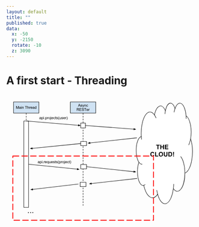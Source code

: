 ```yaml
---
layout: default
title: ""
published: true
data:
  x: -50
  y: -2150
  rotate: -10
  z: 3090
---
```


# A first start - Threading #

<svg version="1.1" viewBox="0.0 0.0 960.0 720.0" fill="none" stroke="none" stroke-linecap="square" stroke-miterlimit="10" clip-path="url(#p.0)" xmlns="http://www.w3.org/2000/svg" xmlns:xlink="http://www.w3.org/1999/xlink"><clipPath id="p.0"><path d="m0 0l960.0 0l0 720.0l-960.0 0l0 -720.0z" clip-rule="nonzero"></path></clipPath><path fill="#cfe2f3" stroke="#000000" stroke-width="2.0" stroke-linejoin="round" stroke-linecap="butt" d="m36.45669 39.874016l128.72441 0l0 56.97638l-128.72441 0z" fill-rule="nonzero"></path><path fill="#000000" d="m49.859203 74.52627l0 -13.59375l2.71875 0l3.21875 9.625q0.4375 1.34375 0.640625 2.015625q0.234375 -0.75 0.734375 -2.1875l3.25 -9.453125l2.421875 0l0 13.59375l-1.734375 0l0 -11.390625l-3.953125 11.390625l-1.625 0l-3.9375 -11.578125l0 11.578125l-1.734375 0zm21.822056 -1.21875q-0.9375 0.796875 -1.796875 1.125q-0.859375 0.3125 -1.84375 0.3125q-1.609375 0 -2.484375 -0.78125q-0.875 -0.796875 -0.875 -2.03125q0 -0.734375 0.328125 -1.328125q0.328125 -0.59375 0.859375 -0.953125q0.53125 -0.359375 1.203125 -0.546875q0.5 -0.140625 1.484375 -0.25q2.03125 -0.25 2.984375 -0.578125q0 -0.34375 0 -0.4375q0 -1.015625 -0.46875 -1.4375q-0.640625 -0.5625 -1.90625 -0.5625q-1.171875 0 -1.734375 0.40625q-0.5625 0.40625 -0.828125 1.46875l-1.640625 -0.234375q0.234375 -1.046875 0.734375 -1.6875q0.515625 -0.640625 1.46875 -0.984375q0.96875 -0.359375 2.25 -0.359375q1.265625 0 2.046875 0.296875q0.78125 0.296875 1.15625 0.75q0.375 0.453125 0.515625 1.140625q0.09375 0.421875 0.09375 1.53125l0 2.234375q0 2.328125 0.09375 2.953125q0.109375 0.609375 0.4375 1.171875l-1.75 0q-0.265625 -0.515625 -0.328125 -1.21875zm-0.140625 -3.71875q-0.90625 0.359375 -2.734375 0.625q-1.03125 0.140625 -1.453125 0.328125q-0.421875 0.1875 -0.65625 0.546875q-0.234375 0.359375 -0.234375 0.796875q0 0.671875 0.5 1.125q0.515625 0.4375 1.484375 0.4375q0.96875 0 1.71875 -0.421875q0.75 -0.4375 1.109375 -1.15625q0.265625 -0.578125 0.265625 -1.671875l0 -0.609375zm4.094467 -6.75l0 -1.90625l1.671875 0l0 1.90625l-1.671875 0zm0 11.6875l0 -9.859375l1.671875 0l0 9.859375l-1.671875 0zm4.129196 0l0 -9.859375l1.5 0l0 1.40625q1.09375 -1.625 3.140625 -1.625q0.890625 0 1.640625 0.328125q0.75 0.3125 1.109375 0.84375q0.375 0.515625 0.53125 1.21875q0.09375 0.46875 0.09375 1.625l0 6.0625l-1.671875 0l0 -6.0q0 -1.015625 -0.203125 -1.515625q-0.1875 -0.515625 -0.6875 -0.8125q-0.5 -0.296875 -1.171875 -0.296875q-1.0625 0 -1.84375 0.671875q-0.765625 0.671875 -0.765625 2.578125l0 5.375l-1.671875 0zm19.230896 0l0 -12.0l-4.46875 0l0 -1.59375l10.765625 0l0 1.59375l-4.5 0l0 12.0l-1.796875 0zm7.724106 0l0 -13.59375l1.671875 0l0 4.875q1.171875 -1.359375 2.953125 -1.359375q1.09375 0 1.890625 0.4375q0.8125 0.421875 1.15625 1.1875q0.359375 0.765625 0.359375 2.203125l0 6.25l-1.671875 0l0 -6.25q0 -1.25 -0.546875 -1.8125q-0.546875 -0.578125 -1.53125 -0.578125q-0.75 0 -1.40625 0.390625q-0.640625 0.375 -0.921875 1.046875q-0.28125 0.65625 -0.28125 1.8125l0 5.390625l-1.671875 0zm10.360092 0l0 -9.859375l1.5 0l0 1.5q0.578125 -1.046875 1.0625 -1.375q0.484375 -0.34375 1.078125 -0.34375q0.84375 0 1.71875 0.546875l-0.578125 1.546875q-0.609375 -0.359375 -1.234375 -0.359375q-0.546875 0 -0.984375 0.328125q-0.421875 0.328125 -0.609375 0.90625q-0.28125 0.890625 -0.28125 1.953125l0 5.15625l-1.671875 0zm12.978302 -3.171875l1.71875 0.21875q-0.40625 1.5 -1.515625 2.34375q-1.09375 0.828125 -2.8125 0.828125q-2.15625 0 -3.421875 -1.328125q-1.265625 -1.328125 -1.265625 -3.734375q0 -2.484375 1.265625 -3.859375q1.28125 -1.375 3.328125 -1.375q1.984375 0 3.234375 1.34375q1.25 1.34375 1.25 3.796875q0 0.140625 -0.015625 0.4375l-7.34375 0q0.09375 1.625 0.921875 2.484375q0.828125 0.859375 2.0625 0.859375q0.90625 0 1.546875 -0.46875q0.65625 -0.484375 1.046875 -1.546875zm-5.484375 -2.703125l5.5 0q-0.109375 -1.234375 -0.625 -1.859375q-0.796875 -0.96875 -2.078125 -0.96875q-1.140625 0 -1.9375 0.78125q-0.78125 0.765625 -0.859375 2.046875zm15.547592 4.65625q-0.9375 0.796875 -1.796875 1.125q-0.859375 0.3125 -1.84375 0.3125q-1.609375 0 -2.484375 -0.78125q-0.875 -0.796875 -0.875 -2.03125q0 -0.734375 0.328125 -1.328125q0.328125 -0.59375 0.859375 -0.953125q0.53125 -0.359375 1.203125 -0.546875q0.5 -0.140625 1.484375 -0.25q2.03125 -0.25 2.984375 -0.578125q0 -0.34375 0 -0.4375q0 -1.015625 -0.46875 -1.4375q-0.640625 -0.5625 -1.90625 -0.5625q-1.171875 0 -1.734375 0.40625q-0.5625 0.40625 -0.828125 1.46875l-1.640625 -0.234375q0.234375 -1.046875 0.734375 -1.6875q0.515625 -0.640625 1.46875 -0.984375q0.96875 -0.359375 2.25 -0.359375q1.265625 0 2.046875 0.296875q0.78125 0.296875 1.15625 0.75q0.375 0.453125 0.515625 1.140625q0.09375 0.421875 0.09375 1.53125l0 2.234375q0 2.328125 0.09375 2.953125q0.109375 0.609375 0.4375 1.171875l-1.75 0q-0.265625 -0.515625 -0.328125 -1.21875zm-0.140625 -3.71875q-0.90625 0.359375 -2.734375 0.625q-1.03125 0.140625 -1.453125 0.328125q-0.421875 0.1875 -0.65625 0.546875q-0.234375 0.359375 -0.234375 0.796875q0 0.671875 0.5 1.125q0.515625 0.4375 1.484375 0.4375q0.96875 0 1.71875 -0.421875q0.75 -0.4375 1.109375 -1.15625q0.265625 -0.578125 0.265625 -1.671875l0 -0.609375zm10.469467 4.9375l0 -1.25q-0.9375 1.46875 -2.75 1.46875q-1.171875 0 -2.171875 -0.640625q-0.984375 -0.65625 -1.53125 -1.8125q-0.53125 -1.171875 -0.53125 -2.6875q0 -1.46875 0.484375 -2.671875q0.5 -1.203125 1.46875 -1.84375q0.984375 -0.640625 2.203125 -0.640625q0.890625 0 1.578125 0.375q0.703125 0.375 1.140625 0.984375l0 -4.875l1.65625 0l0 13.59375l-1.546875 0zm-5.28125 -4.921875q0 1.890625 0.796875 2.828125q0.8125 0.9375 1.890625 0.9375q1.09375 0 1.859375 -0.890625q0.765625 -0.890625 0.765625 -2.734375q0 -2.015625 -0.78125 -2.953125q-0.78125 -0.953125 -1.921875 -0.953125q-1.109375 0 -1.859375 0.90625q-0.75 0.90625 -0.75 2.859375z" fill-rule="nonzero"></path><path fill="#cfe2f3" stroke="#000000" stroke-width="2.0" stroke-linejoin="round" stroke-linecap="butt" d="m324.68503 39.874016l128.72443 0l0 56.97638l-128.72443 0z" fill-rule="nonzero"></path><path fill="#000000" d="m363.61417 63.799706l5.234375 -13.59375l1.9375 0l5.5625 13.59375l-2.046875 0l-1.59375 -4.125l-5.6875 0l-1.484375 4.125l-1.921875 0zm3.921875 -5.578125l4.609375 0l-1.40625 -3.78125q-0.65625 -1.703125 -0.96875 -2.8125q-0.265625 1.3125 -0.734375 2.59375l-1.5 4.0zm9.131073 2.640625l1.65625 -0.265625q0.140625 1.0 0.765625 1.53125q0.640625 0.515625 1.78125 0.515625q1.15625 0 1.703125 -0.46875q0.5625 -0.46875 0.5625 -1.09375q0 -0.5625 -0.484375 -0.890625q-0.34375 -0.21875 -1.703125 -0.5625q-1.84375 -0.46875 -2.5625 -0.796875q-0.703125 -0.34375 -1.078125 -0.9375q-0.359375 -0.609375 -0.359375 -1.328125q0 -0.65625 0.296875 -1.21875q0.3125 -0.5625 0.828125 -0.9375q0.390625 -0.28125 1.0625 -0.484375q0.671875 -0.203125 1.4375 -0.203125q1.171875 0 2.046875 0.34375q0.875 0.328125 1.28125 0.90625q0.421875 0.5625 0.578125 1.515625l-1.625 0.21875q-0.109375 -0.75 -0.65625 -1.171875q-0.53125 -0.4375 -1.5 -0.4375q-1.15625 0 -1.640625 0.390625q-0.484375 0.375 -0.484375 0.875q0 0.328125 0.203125 0.59375q0.203125 0.265625 0.640625 0.4375q0.25 0.09375 1.46875 0.4375q1.765625 0.46875 2.46875 0.765625q0.703125 0.296875 1.09375 0.875q0.40625 0.578125 0.40625 1.4375q0 0.828125 -0.484375 1.578125q-0.484375 0.734375 -1.40625 1.140625q-0.921875 0.390625 -2.078125 0.390625q-1.921875 0 -2.9375 -0.796875q-1.0 -0.796875 -1.28125 -2.359375zm9.921875 6.734375l-0.171875 -1.5625q0.546875 0.140625 0.953125 0.140625q0.546875 0 0.875 -0.1875q0.34375 -0.1875 0.5625 -0.515625q0.15625 -0.25 0.5 -1.25q0.046875 -0.140625 0.15625 -0.40625l-3.734375 -9.875l1.796875 0l2.046875 5.71875q0.40625 1.078125 0.71875 2.28125q0.28125 -1.15625 0.6875 -2.25l2.09375 -5.75l1.671875 0l-3.75 10.03125q-0.59375 1.625 -0.9375 2.234375q-0.4375 0.828125 -1.015625 1.203125q-0.578125 0.390625 -1.375 0.390625q-0.484375 0 -1.078125 -0.203125zm9.40625 -3.796875l0 -9.859375l1.5 0l0 1.40625q1.09375 -1.625 3.140625 -1.625q0.890625 0 1.640625 0.328125q0.75 0.3125 1.109375 0.84375q0.375 0.515625 0.53125 1.21875q0.09375 0.46875 0.09375 1.625l0 6.0625l-1.671875 0l0 -6.0q0 -1.015625 -0.203125 -1.515625q-0.1875 -0.515625 -0.6875 -0.8125q-0.5 -0.296875 -1.171875 -0.296875q-1.0625 0 -1.84375 0.671875q-0.765625 0.671875 -0.765625 2.578125l0 5.375l-1.671875 0zm16.813202 -3.609375l1.640625 0.21875q-0.265625 1.6875 -1.375 2.65625q-1.109375 0.953125 -2.734375 0.953125q-2.015625 0 -3.25 -1.3125q-1.21875 -1.328125 -1.21875 -3.796875q0 -1.59375 0.515625 -2.78125q0.53125 -1.203125 1.609375 -1.796875q1.09375 -0.609375 2.359375 -0.609375q1.609375 0 2.625 0.8125q1.015625 0.8125 1.3125 2.3125l-1.625 0.25q-0.234375 -1.0 -0.828125 -1.5q-0.59375 -0.5 -1.421875 -0.5q-1.265625 0 -2.0625 0.90625q-0.78125 0.90625 -0.78125 2.859375q0 1.984375 0.765625 2.890625q0.765625 0.890625 1.984375 0.890625q0.984375 0 1.640625 -0.59375q0.65625 -0.609375 0.84375 -1.859375z" fill-rule="nonzero"></path><path fill="#000000" d="m357.375 85.25283l0 -13.59375l6.03125 0q1.8125 0 2.75 0.359375q0.953125 0.359375 1.515625 1.296875q0.5625 0.921875 0.5625 2.046875q0 1.453125 -0.9375 2.453125q-0.921875 0.984375 -2.890625 1.25q0.71875 0.34375 1.09375 0.671875q0.78125 0.734375 1.484375 1.8125l2.375 3.703125l-2.265625 0l-1.796875 -2.828125q-0.796875 -1.21875 -1.3125 -1.875q-0.5 -0.65625 -0.90625 -0.90625q-0.40625 -0.265625 -0.8125 -0.359375q-0.3125 -0.078125 -1.015625 -0.078125l-2.078125 0l0 6.046875l-1.796875 0zm1.796875 -7.59375l3.859375 0q1.234375 0 1.921875 -0.25q0.703125 -0.265625 1.0625 -0.828125q0.375 -0.5625 0.375 -1.21875q0 -0.96875 -0.703125 -1.578125q-0.703125 -0.625 -2.21875 -0.625l-4.296875 0l0 4.5zm11.676086 7.59375l0 -13.59375l9.84375 0l0 1.59375l-8.046875 0l0 4.171875l7.53125 0l0 1.59375l-7.53125 0l0 4.625l8.359375 0l0 1.609375l-10.15625 0zm11.802948 -4.375l1.6875 -0.140625q0.125 1.015625 0.5625 1.671875q0.4375 0.65625 1.359375 1.0625q0.9375 0.40625 2.09375 0.40625q1.03125 0 1.8125 -0.3125q0.796875 -0.3125 1.1875 -0.84375q0.390625 -0.53125 0.390625 -1.15625q0 -0.640625 -0.375 -1.109375q-0.375 -0.484375 -1.234375 -0.8125q-0.546875 -0.21875 -2.421875 -0.65625q-1.875 -0.453125 -2.625 -0.859375q-0.96875 -0.515625 -1.453125 -1.265625q-0.46875 -0.75 -0.46875 -1.6875q0 -1.03125 0.578125 -1.921875q0.59375 -0.90625 1.703125 -1.359375q1.125 -0.46875 2.5 -0.46875q1.515625 0 2.671875 0.484375q1.15625 0.484375 1.765625 1.4375q0.625 0.9375 0.671875 2.140625l-1.71875 0.125q-0.140625 -1.28125 -0.953125 -1.9375q-0.796875 -0.671875 -2.359375 -0.671875q-1.625 0 -2.375 0.609375q-0.75 0.59375 -0.75 1.4375q0 0.734375 0.53125 1.203125q0.515625 0.46875 2.703125 0.96875q2.203125 0.5 3.015625 0.875q1.1875 0.546875 1.75 1.390625q0.578125 0.828125 0.578125 1.921875q0 1.09375 -0.625 2.0625q-0.625 0.953125 -1.796875 1.484375q-1.15625 0.53125 -2.609375 0.53125q-1.84375 0 -3.09375 -0.53125q-1.25 -0.546875 -1.96875 -1.625q-0.703125 -1.078125 -0.734375 -2.453125zm16.506073 4.375l0 -12.0l-4.46875 0l0 -1.59375l10.765625 0l0 1.59375l-4.5 0l0 12.0l-1.796875 0zm14.474091 -3.171875l1.71875 0.21875q-0.40625 1.5 -1.515625 2.34375q-1.09375 0.828125 -2.8125 0.828125q-2.15625 0 -3.421875 -1.328125q-1.265625 -1.328125 -1.265625 -3.734375q0 -2.484375 1.265625 -3.859375q1.28125 -1.375 3.328125 -1.375q1.984375 0 3.234375 1.34375q1.25 1.34375 1.25 3.796875q0 0.140625 -0.015625 0.4375l-7.34375 0q0.09375 1.625 0.921875 2.484375q0.828125 0.859375 2.0625 0.859375q0.90625 0 1.546875 -0.46875q0.65625 -0.484375 1.046875 -1.546875zm-5.484375 -2.703125l5.5 0q-0.109375 -1.234375 -0.625 -1.859375q-0.796875 -0.96875 -2.078125 -0.96875q-1.140625 0 -1.9375 0.78125q-0.78125 0.765625 -0.859375 2.046875zm9.094482 5.875l0 -9.859375l1.5 0l0 1.5q0.578125 -1.046875 1.0625 -1.375q0.484375 -0.34375 1.078125 -0.34375q0.84375 0 1.71875 0.546875l-0.578125 1.546875q-0.609375 -0.359375 -1.234375 -0.359375q-0.546875 0 -0.984375 0.328125q-0.421875 0.328125 -0.609375 0.90625q-0.28125 0.890625 -0.28125 1.953125l0 5.15625l-1.671875 0z" fill-rule="nonzero"></path><path stroke="#000000" stroke-width="2.0" stroke-linejoin="round" stroke-linecap="butt" stroke-dasharray="8.0,6.0" d="m100.8189 96.850395l0 469.3543" fill-rule="nonzero"></path><path stroke="#000000" stroke-width="2.0" stroke-linejoin="round" stroke-linecap="butt" stroke-dasharray="8.0,6.0" d="m389.04724 96.850395l0 469.3543" fill-rule="nonzero"></path><path fill="#ffffff" stroke="#000000" stroke-width="2.0" stroke-linejoin="round" stroke-linecap="butt" d="m88.850395 136.72441l23.937004 0l0 438.58264l-23.937004 0z" fill-rule="nonzero"></path><path fill="#ffffff" stroke="#000000" stroke-width="2.0" stroke-linejoin="round" stroke-linecap="butt" d="m377.07874 146.979l23.937012 0l0 25.039368l-23.937012 0z" fill-rule="nonzero"></path><path stroke="#000000" stroke-width="2.0" stroke-linejoin="round" stroke-linecap="butt" d="m100.8189 136.72441l264.30038 21.78836" fill-rule="evenodd"></path><path fill="#000000" stroke="#000000" stroke-width="2.0" stroke-linecap="butt" d="m364.8479 161.80507l9.316925 -2.5466003l-8.774109 -4.0379944z" fill-rule="evenodd"></path><path fill="#000000" d="m174.57564 125.79571q-0.9375 0.796875 -1.796875 1.125q-0.859375 0.3125 -1.84375 0.3125q-1.609375 0 -2.484375 -0.78125q-0.875 -0.796875 -0.875 -2.03125q0 -0.734375 0.328125 -1.328125q0.328125 -0.59375 0.859375 -0.953125q0.53125 -0.359375 1.203125 -0.546875q0.5 -0.140625 1.484375 -0.25q2.03125 -0.25 2.984375 -0.578125q0 -0.34375 0 -0.4375q0 -1.015625 -0.46875 -1.4375q-0.640625 -0.5625 -1.90625 -0.5625q-1.171875 0 -1.734375 0.40625q-0.5625 0.40625 -0.828125 1.46875l-1.640625 -0.234375q0.234375 -1.046875 0.734375 -1.6875q0.515625 -0.640625 1.46875 -0.984375q0.96875 -0.359375 2.25 -0.359375q1.265625 0 2.046875 0.296875q0.78125 0.296875 1.15625 0.75q0.375 0.453125 0.515625 1.140625q0.09375 0.421875 0.09375 1.53125l0 2.234375q0 2.328125 0.09375 2.953125q0.109375 0.609375 0.4375 1.171875l-1.75 0q-0.265625 -0.515625 -0.328125 -1.21875zm-0.140625 -3.71875q-0.90625 0.359375 -2.734375 0.625q-1.03125 0.140625 -1.453125 0.328125q-0.421875 0.1875 -0.65625 0.546875q-0.234375 0.359375 -0.234375 0.796875q0 0.671875 0.5 1.125q0.515625 0.4375 1.484375 0.4375q0.96875 0 1.71875 -0.421875q0.75 -0.4375 1.109375 -1.15625q0.265625 -0.578125 0.265625 -1.671875l0 -0.609375zm4.078842 8.718742l0 -13.640617l1.53125 0l0 1.28125q0.53125 -0.75 1.203125 -1.125q0.6875 -0.375 1.640625 -0.375q1.265625 0 2.234375 0.65625q0.96875 0.640625 1.453125 1.828125q0.5 1.1875 0.5 2.59375q0 1.515625 -0.546875 2.734375q-0.546875 1.203125 -1.578125 1.84375q-1.03125 0.640625 -2.171875 0.640625q-0.84375 0 -1.515625 -0.34375q-0.65625 -0.359375 -1.078125 -0.890625l0 4.7968674l-1.671875 0zm1.515625 -8.656242q0 1.90625 0.765625 2.8125q0.78125 0.90625 1.875 0.90625q1.109375 0 1.890625 -0.9375q0.796875 -0.9375 0.796875 -2.921875q0 -1.875 -0.78125 -2.8125q-0.765625 -0.9375 -1.84375 -0.9375q-1.0625 0 -1.890625 1.0q-0.8125 1.0 -0.8125 2.890625zm8.875717 -6.8125l0 -1.90625l1.671875 0l0 1.90625l-1.671875 0zm0 11.6875l0 -9.859375l1.671875 0l0 9.859375l-1.671875 0zm4.597946 0l0 -1.90625l1.90625 0l0 1.90625l-1.90625 0zm4.714554 3.7812424l0 -13.640617l1.53125 0l0 1.28125q0.53125 -0.75 1.203125 -1.125q0.6875 -0.375 1.640625 -0.375q1.265625 0 2.234375 0.65625q0.96875 0.640625 1.453125 1.828125q0.5 1.1875 0.5 2.59375q0 1.515625 -0.546875 2.734375q-0.546875 1.203125 -1.578125 1.84375q-1.03125 0.640625 -2.171875 0.640625q-0.84375 0 -1.515625 -0.34375q-0.65625 -0.359375 -1.078125 -0.890625l0 4.7968674l-1.671875 0zm1.515625 -8.656242q0 1.90625 0.765625 2.8125q0.78125 0.90625 1.875 0.90625q1.109375 0 1.890625 -0.9375q0.796875 -0.9375 0.796875 -2.921875q0 -1.875 -0.78125 -2.8125q-0.765625 -0.9375 -1.84375 -0.9375q-1.0625 0 -1.890625 1.0q-0.8125 1.0 -0.8125 2.890625zm8.844467 4.875l0 -9.859375l1.5 0l0 1.5q0.578125 -1.046875 1.0625 -1.375q0.484375 -0.34375 1.078125 -0.34375q0.84375 0 1.71875 0.546875l-0.578125 1.546875q-0.609375 -0.359375 -1.234375 -0.359375q-0.546875 0 -0.984375 0.328125q-0.421875 0.328125 -0.609375 0.90625q-0.28125 0.890625 -0.28125 1.953125l0 5.15625l-1.671875 0zm5.603302 -4.921875q0 -2.734375 1.53125 -4.0625q1.265625 -1.09375 3.09375 -1.09375q2.03125 0 3.3125 1.34375q1.296875 1.328125 1.296875 3.671875q0 1.90625 -0.578125 3.0q-0.5625 1.078125 -1.65625 1.6875q-1.078125 0.59375 -2.375 0.59375q-2.0625 0 -3.34375 -1.328125q-1.28125 -1.328125 -1.28125 -3.8125zm1.71875 0q0 1.890625 0.828125 2.828125q0.828125 0.9375 2.078125 0.9375q1.25 0 2.0625 -0.9375q0.828125 -0.953125 0.828125 -2.890625q0 -1.828125 -0.828125 -2.765625q-0.828125 -0.9375 -2.0625 -0.9375q-1.25 0 -2.078125 0.9375q-0.828125 0.9375 -0.828125 2.828125zm9.281967 -6.734375l0 -1.9375l1.65625 0l0 1.9375l-1.65625 0zm-2.125 15.484367l0.3125 -1.421875q0.5 0.125 0.796875 0.125q0.515625 0 0.765625 -0.34375q0.25 -0.328125 0.25 -1.6874924l0 -10.359375l1.65625 0l0 10.390625q0 1.8281174 -0.46875 2.5468674q-0.59375 0.921875 -2.0 0.921875q-0.671875 0 -1.3125 -0.171875zm13.019821 -6.9999924l1.71875 0.21875q-0.40625 1.5 -1.515625 2.34375q-1.09375 0.828125 -2.8125 0.828125q-2.15625 0 -3.421875 -1.328125q-1.265625 -1.328125 -1.265625 -3.734375q0 -2.484375 1.265625 -3.859375q1.28125 -1.375 3.328125 -1.375q1.984375 0 3.234375 1.34375q1.25 1.34375 1.25 3.796875q0 0.140625 -0.015625 0.4375l-7.34375 0q0.09375 1.625 0.921875 2.484375q0.828125 0.859375 2.0625 0.859375q0.90625 0 1.546875 -0.46875q0.65625 -0.484375 1.046875 -1.546875zm-5.484375 -2.703125l5.5 0q-0.109375 -1.234375 -0.625 -1.859375q-0.796875 -0.96875 -2.078125 -0.96875q-1.140625 0 -1.9375 0.78125q-0.78125 0.765625 -0.859375 2.046875zm15.547592 2.265625l1.640625 0.21875q-0.265625 1.6875 -1.375 2.65625q-1.109375 0.953125 -2.734375 0.953125q-2.015625 0 -3.25 -1.3125q-1.21875 -1.328125 -1.21875 -3.796875q0 -1.59375 0.515625 -2.78125q0.53125 -1.203125 1.609375 -1.796875q1.09375 -0.609375 2.359375 -0.609375q1.609375 0 2.625 0.8125q1.015625 0.8125 1.3125 2.3125l-1.625 0.25q-0.234375 -1.0 -0.828125 -1.5q-0.59375 -0.5 -1.421875 -0.5q-1.265625 0 -2.0625 0.90625q-0.78125 0.90625 -0.78125 2.859375q0 1.984375 0.765625 2.890625q0.765625 0.890625 1.984375 0.890625q0.984375 0 1.640625 -0.59375q0.65625 -0.609375 0.84375 -1.859375zm6.546875 2.109375l0.234375 1.484375q-0.703125 0.140625 -1.265625 0.140625q-0.90625 0 -1.40625 -0.28125q-0.5 -0.296875 -0.703125 -0.75q-0.203125 -0.46875 -0.203125 -1.984375l0 -5.65625l-1.234375 0l0 -1.3125l1.234375 0l0 -2.4375l1.65625 -1.0l0 3.4375l1.6875 0l0 1.3125l-1.6875 0l0 5.75q0 0.71875 0.078125 0.921875q0.09375 0.203125 0.296875 0.328125q0.203125 0.125 0.578125 0.125q0.265625 0 0.734375 -0.078125zm0.85517883 -1.4375l1.65625 -0.265625q0.140625 1.0 0.765625 1.53125q0.640625 0.515625 1.78125 0.515625q1.15625 0 1.703125 -0.46875q0.5625 -0.46875 0.5625 -1.09375q0 -0.5625 -0.484375 -0.890625q-0.34375 -0.21875 -1.703125 -0.5625q-1.84375 -0.46875 -2.5625 -0.796875q-0.703125 -0.34375 -1.078125 -0.9375q-0.359375 -0.609375 -0.359375 -1.328125q0 -0.65625 0.296875 -1.21875q0.3125 -0.5625 0.828125 -0.9375q0.390625 -0.28125 1.0625 -0.484375q0.671875 -0.203125 1.4375 -0.203125q1.171875 0 2.046875 0.34375q0.875 0.328125 1.28125 0.90625q0.421875 0.5625 0.578125 1.515625l-1.625 0.21875q-0.109375 -0.75 -0.65625 -1.171875q-0.53125 -0.4375 -1.5 -0.4375q-1.15625 0 -1.640625 0.390625q-0.484375 0.375 -0.484375 0.875q0 0.328125 0.203125 0.59375q0.203125 0.265625 0.640625 0.4375q0.25 0.09375 1.46875 0.4375q1.765625 0.46875 2.46875 0.765625q0.703125 0.296875 1.09375 0.875q0.40625 0.578125 0.40625 1.4375q0 0.828125 -0.484375 1.578125q-0.484375 0.734375 -1.40625 1.140625q-0.921875 0.390625 -2.078125 0.390625q-1.921875 0 -2.9375 -0.796875q-1.0 -0.796875 -1.28125 -2.359375zm13.1875 6.9374924q-1.375 -1.75 -2.328125 -4.0781174q-0.953125 -2.34375 -0.953125 -4.84375q0 -2.21875 0.703125 -4.234375q0.84375 -2.34375 2.578125 -4.671875l1.203125 0q-1.125 1.921875 -1.484375 2.75q-0.5625 1.28125 -0.890625 2.671875q-0.40625 1.734375 -0.40625 3.484375q0 4.46875 2.78125 8.921867l-1.203125 0zm9.478302 -3.9999924l0 -1.453125q-1.140625 1.671875 -3.125 1.671875q-0.859375 0 -1.625 -0.328125q-0.75 -0.34375 -1.125 -0.84375q-0.359375 -0.5 -0.515625 -1.234375q-0.09375 -0.5 -0.09375 -1.5625l0 -6.109375l1.671875 0l0 5.46875q0 1.3125 0.09375 1.765625q0.15625 0.65625 0.671875 1.03125q0.515625 0.375 1.265625 0.375q0.75 0 1.40625 -0.375q0.65625 -0.390625 0.921875 -1.046875q0.28125 -0.671875 0.28125 -1.9375l0 -5.28125l1.671875 0l0 9.859375l-1.5 0zm3.2507324 -2.9375l1.65625 -0.265625q0.140625 1.0 0.765625 1.53125q0.640625 0.515625 1.78125 0.515625q1.15625 0 1.703125 -0.46875q0.5625 -0.46875 0.5625 -1.09375q0 -0.5625 -0.484375 -0.890625q-0.34375 -0.21875 -1.703125 -0.5625q-1.84375 -0.46875 -2.5625 -0.796875q-0.703125 -0.34375 -1.078125 -0.9375q-0.359375 -0.609375 -0.359375 -1.328125q0 -0.65625 0.296875 -1.21875q0.3125 -0.5625 0.828125 -0.9375q0.390625 -0.28125 1.0625 -0.484375q0.671875 -0.203125 1.4375 -0.203125q1.171875 0 2.046875 0.34375q0.875 0.328125 1.28125 0.90625q0.421875 0.5625 0.578125 1.515625l-1.625 0.21875q-0.109375 -0.75 -0.65625 -1.171875q-0.53125 -0.4375 -1.5 -0.4375q-1.15625 0 -1.640625 0.390625q-0.484375 0.375 -0.484375 0.875q0 0.328125 0.203125 0.59375q0.203125 0.265625 0.640625 0.4375q0.25 0.09375 1.46875 0.4375q1.765625 0.46875 2.46875 0.765625q0.703125 0.296875 1.09375 0.875q0.40625 0.578125 0.40625 1.4375q0 0.828125 -0.484375 1.578125q-0.484375 0.734375 -1.40625 1.140625q-0.921875 0.390625 -2.078125 0.390625q-1.921875 0 -2.9375 -0.796875q-1.0 -0.796875 -1.28125 -2.359375zm16.75 -0.234375l1.71875 0.21875q-0.40625 1.5 -1.515625 2.34375q-1.09375 0.828125 -2.8125 0.828125q-2.15625 0 -3.421875 -1.328125q-1.265625 -1.328125 -1.265625 -3.734375q0 -2.484375 1.265625 -3.859375q1.28125 -1.375 3.328125 -1.375q1.984375 0 3.234375 1.34375q1.25 1.34375 1.25 3.796875q0 0.140625 -0.015625 0.4375l-7.34375 0q0.09375 1.625 0.921875 2.484375q0.828125 0.859375 2.0625 0.859375q0.90625 0 1.546875 -0.46875q0.65625 -0.484375 1.046875 -1.546875zm-5.484375 -2.703125l5.5 0q-0.109375 -1.234375 -0.625 -1.859375q-0.796875 -0.96875 -2.078125 -0.96875q-1.140625 0 -1.9375 0.78125q-0.78125 0.765625 -0.859375 2.046875zm9.094452 5.875l0 -9.859375l1.5 0l0 1.5q0.578125 -1.046875 1.0625 -1.375q0.484375 -0.34375 1.078125 -0.34375q0.84375 0 1.71875 0.546875l-0.578125 1.546875q-0.609375 -0.359375 -1.234375 -0.359375q-0.546875 0 -0.984375 0.328125q-0.421875 0.328125 -0.609375 0.90625q-0.28125 0.890625 -0.28125 1.953125l0 5.15625l-1.671875 0zm7.322052 3.9999924l-1.1875 0q2.765625 -4.4531174 2.765625 -8.921867q0 -1.734375 -0.390625 -3.453125q-0.328125 -1.390625 -0.890625 -2.671875q-0.359375 -0.84375 -1.484375 -2.78125l1.1875 0q1.75 2.328125 2.578125 4.671875q0.71875 2.015625 0.71875 4.234375q0 2.5 -0.96875 4.84375q-0.953125 2.3281174 -2.328125 4.0781174z" fill-rule="nonzero"></path><path stroke="#000000" stroke-width="2.0" stroke-linejoin="round" stroke-linecap="butt" d="m401.01575 159.49869l245.51416 18.46988" fill-rule="evenodd"></path><path fill="#000000" stroke="#000000" stroke-width="2.0" stroke-linecap="butt" d="m646.28204 181.26271l9.298462 -2.6132812l-8.802795 -3.9750214z" fill-rule="evenodd"></path><path stroke="#000000" stroke-width="2.0" stroke-linejoin="round" stroke-linecap="butt" d="m661.89764 222.15224l-237.55173 26.031403" fill-rule="evenodd"></path><path fill="#000000" stroke="#000000" stroke-width="2.0" stroke-linecap="butt" d="m423.98608 244.89984l-8.6623535 4.272476l9.382019 2.2951355z" fill-rule="evenodd"></path><path fill="#ffffff" stroke="#000000" stroke-width="2.0" stroke-linejoin="round" stroke-linecap="butt" d="m377.08923 240.38058l29.606293 0l0 21.637787l-29.606293 0z" fill-rule="nonzero"></path><path stroke="#000000" stroke-width="2.0" stroke-linejoin="round" stroke-linecap="butt" d="m377.08923 251.19948l-245.53935 24.448807" fill-rule="evenodd"></path><path fill="#000000" stroke="#000000" stroke-width="2.0" stroke-linecap="butt" d="m131.22256 272.36108l-8.704224 4.186493l9.358841 2.387909z" fill-rule="evenodd"></path><path fill="#ffffff" stroke="#000000" stroke-width="2.0" stroke-linejoin="round" stroke-linecap="butt" d="m684.20844 214.20651l0 0c-2.2963867 -41.170105 5.243103 -81.92601 19.41925 -104.97349c14.176086 -23.047478 32.502625 -24.344498 47.203003 -3.340683l0 0c5.2072754 -23.938004 14.73822 -40.465546 25.709778 -44.583363c10.971558 -4.1178207 22.095154 4.6577415 30.006104 23.672245l0 0c4.435974 -21.703735 13.146057 -36.285873 23.039429 -38.57191c9.893433 -2.2860374 19.570007 8.047554 25.596008 27.333881l0 0c8.014221 -23.005909 20.765015 -32.69235 32.735107 -24.86795c11.970032 7.824398 21.0094 31.754303 23.206726 61.435112l0 0c9.818787 6.5337753 17.99762 23.143501 22.42334 45.537743c4.42572 22.394257 4.6642456 48.376205 0.6538696 71.23294l0 0c9.66864 30.699112 11.930359 71.6053 5.941162 107.45311c-5.989197 35.84781 -19.329468 61.251495 -35.04254 66.730896c-0.11077881 33.64444 -7.6741943 64.516205 -19.775085 80.71591c-12.10083 16.199707 -26.849487 15.197754 -38.56122 -2.6196594c-4.9885864 40.295013 -19.029724 69.943756 -36.05719 76.13681c-17.027405 6.192993 -33.988647 -12.17981 -43.555786 -47.180847c-11.727295 17.252136 -25.799133 22.221924 -39.041077 13.788269c-13.241943 -8.433594 -24.538635 -29.560242 -31.341797 -58.614105l0 0c-11.983826 3.421173 -23.570557 -11.725861 -29.009705 -37.923676c-5.439148 -26.197784 -3.572815 -57.869507 4.6726685 -79.29654l0 0c-10.689941 -15.349304 -16.144531 -45.807434 -13.519531 -75.49167c2.625 -29.68422 12.734802 -51.867996 25.057556 -54.983337z" fill-rule="nonzero"></path><path stroke="#000000" stroke-width="2.0" stroke-linejoin="round" stroke-linecap="butt" d="m672.4335 346.26828l0 0c5.0446167 7.2433777 10.872314 10.529144 16.700623 9.416138m7.63385 107.8067c2.5063477 -0.71554565 4.963135 -2.230774 7.3068237 -4.5066223m63.07251 49.330566c-1.7628174 -6.4492493 -3.2387695 -13.340851 -4.402649 -20.557343m84.01868 -8.399841l0 0c0.90948486 -7.3463745 1.4987793 -14.90741 1.7579956 -22.556915m56.57611 -55.5365c0.11791992 -35.819702 -8.221558 -68.61661 -21.43634 -84.30344m50.537415 -89.876785c-2.1400757 12.197296 -5.4071655 23.017334 -9.545044 31.61177m-13.530151 -148.38565l0 0c0.36468506 4.925537 0.53344727 9.92511 0.5039673 14.929413m-56.444824 -51.495094l0 0c-1.9991455 5.7388306 -3.6461792 12.151901 -4.8898315 19.039528m-43.746094 -7.803993l0 0c-1.0653687 5.212532 -1.8609009 10.728287 -2.3682861 16.420204m-53.34839 4.4913406l0 0c3.1105347 4.444397 5.9882812 9.793701 8.569885 15.930405m-75.191284 92.384346l0 0c0.3164673 5.674301 0.81658936 11.278656 1.4956055 16.760605" fill-rule="nonzero"></path><path fill="#000000" d="m766.2607 279.9705l0 -19.03125l-6.796875 0l0 -3.875l18.203125 0l0 3.875l-6.78125 0l0 19.03125l-4.625 0zm14.40625 0l0 -22.90625l4.625 0l0 9.015625l9.0625 0l0 -9.015625l4.625 0l0 22.90625l-4.625 0l0 -10.015625l-9.0625 0l0 10.015625l-4.625 0zm23.09375 0l0 -22.90625l16.984375 0l0 3.875l-12.359375 0l0 5.078125l11.5 0l0 3.859375l-11.5 0l0 6.234375l12.796875 0l0 3.859375l-17.421875 0z" fill-rule="nonzero"></path><path fill="#000000" d="m745.54974 308.3455l4.484375 1.421875q-1.03125 3.75 -3.4375 5.578125q-2.390625 1.8125 -6.078125 1.8125q-4.5625 0 -7.5 -3.109375q-2.9375 -3.125 -2.9375 -8.53125q0 -5.71875 2.953125 -8.875q2.953125 -3.171875 7.765625 -3.171875q4.203125 0 6.828125 2.484375q1.5625 1.46875 2.34375 4.21875l-4.578125 1.09375q-0.40625 -1.78125 -1.703125 -2.8125q-1.28125 -1.03125 -3.125 -1.03125q-2.546875 0 -4.140625 1.828125q-1.578125 1.828125 -1.578125 5.921875q0 4.34375 1.5625 6.1875q1.5625 1.84375 4.0625 1.84375q1.84375 0 3.171875 -1.171875q1.328125 -1.171875 1.90625 -3.6875zm8.578125 8.421875l0 -22.71875l4.625 0l0 18.859375l11.5 0l0 3.859375l-16.125 0zm18.484375 -11.3125q0 -3.5 1.046875 -5.875q0.78125 -1.75 2.125 -3.140625q1.359375 -1.390625 2.96875 -2.0625q2.140625 -0.90625 4.9375 -0.90625q5.0625 0 8.09375 3.140625q3.046875 3.140625 3.046875 8.734375q0 5.546875 -3.015625 8.6875q-3.015625 3.125 -8.0625 3.125q-5.109375 0 -8.125 -3.109375q-3.015625 -3.125 -3.015625 -8.59375zm4.765625 -0.15625q0 3.890625 1.796875 5.90625q1.796875 2.0 4.5625 2.0q2.765625 0 4.53125 -1.984375q1.78125 -2.0 1.78125 -5.984375q0 -3.9375 -1.734375 -5.875q-1.71875 -1.9375 -4.578125 -1.9375q-2.859375 0 -4.609375 1.96875q-1.75 1.953125 -1.75 5.90625zm21.03125 -11.4375l4.625 0l0 12.40625q0 2.953125 0.171875 3.828125q0.296875 1.40625 1.40625 2.265625q1.125 0.84375 3.0625 0.84375q1.96875 0 2.96875 -0.796875q1.0 -0.8125 1.203125 -1.984375q0.203125 -1.171875 0.203125 -3.890625l0 -12.671875l4.625 0l0 12.03125q0 4.125 -0.375 5.828125q-0.375 1.703125 -1.390625 2.875q-1.0 1.171875 -2.6875 1.875q-1.6875 0.6875 -4.40625 0.6875q-3.28125 0 -4.984375 -0.75q-1.6875 -0.765625 -2.671875 -1.96875q-0.984375 -1.21875 -1.296875 -2.546875q-0.453125 -1.96875 -0.453125 -5.8125l0 -12.21875zm23.125 0l8.453064 0q2.859375 0 4.359375 0.4375q2.015625 0.59375 3.453125 2.109375q1.4375 1.515625 2.1875 3.71875q0.75 2.1875 0.75 5.40625q0 2.828125 -0.703125 4.875q-0.859375 2.5 -2.453125 4.046875q-1.203125 1.171875 -3.25 1.828125q-1.53125 0.484375 -4.09375 0.484375l-8.703064 0l0 -22.90625zm4.624939 3.875l0 15.171875l3.453125 0q1.9375 0 2.796875 -0.21875q1.125 -0.28125 1.859375 -0.953125q0.75 -0.671875 1.21875 -2.203125q0.46875 -1.546875 0.46875 -4.203125q0 -2.65625 -0.46875 -4.078125q-0.46875 -1.421875 -1.3125 -2.21875q-0.84375 -0.796875 -2.140625 -1.078125q-0.96875 -0.21875 -3.796875 -0.21875l-2.078125 0zm20.1875 13.125l-1.140625 -11.625l0 -5.375l4.75 0l0 5.375l-1.125 11.625l-2.484375 0zm-0.953125 5.90625l0 -4.390625l4.390625 0l0 4.390625l-4.390625 0z" fill-rule="nonzero"></path><path stroke="#000000" stroke-width="2.0" stroke-linejoin="round" stroke-linecap="butt" d="m112.7874 356.01575l246.67531 24.994995" fill-rule="evenodd"></path><path fill="#000000" stroke="#000000" stroke-width="2.0" stroke-linecap="butt" d="m359.12967 384.29736l9.363007 -2.371643l-8.69693 -4.2016296z" fill-rule="evenodd"></path><path fill="#ffffff" stroke="#000000" stroke-width="2.0" stroke-linejoin="round" stroke-linecap="butt" d="m377.08923 357.73227l29.606293 0l0 21.637817l-29.606293 0z" fill-rule="nonzero"></path><path stroke="#000000" stroke-width="2.0" stroke-linejoin="round" stroke-linecap="butt" d="m406.69553 368.55118l239.84677 25.502838" fill-rule="evenodd"></path><path fill="#000000" stroke="#000000" stroke-width="2.0" stroke-linecap="butt" d="m646.19305 397.339l9.374573 -2.3252869l-8.676025 -4.244629z" fill-rule="evenodd"></path><path stroke="#000000" stroke-width="2.0" stroke-linejoin="round" stroke-linecap="butt" d="m663.03674 428.35434l-231.88574 26.001373" fill-rule="evenodd"></path><path fill="#000000" stroke="#000000" stroke-width="2.0" stroke-linecap="butt" d="m430.78287 451.07285l-8.65155 4.2942505l9.387787 2.271515z" fill-rule="evenodd"></path><path fill="#ffffff" stroke="#000000" stroke-width="2.0" stroke-linejoin="round" stroke-linecap="butt" d="m374.24408 447.73227l29.606323 0l0 21.637817l-29.606323 0z" fill-rule="nonzero"></path><path stroke="#000000" stroke-width="2.0" stroke-linejoin="round" stroke-linecap="butt" d="m365.69553 456.83466l-231.89201 27.080536" fill-rule="evenodd"></path><path fill="#000000" stroke="#000000" stroke-width="2.0" stroke-linecap="butt" d="m133.42033 480.634l-8.631752 4.333954l9.398109 2.2283936z" fill-rule="evenodd"></path><path stroke="#ff0000" stroke-width="4.0" stroke-linejoin="round" stroke-linecap="butt" stroke-dasharray="32.0,12.0" d="m33.036747 314.43045l713.16534 0l0 325.82675l-713.16534 0z" fill-rule="nonzero"></path><path fill="#000000" d="m166.44948 349.4965q-0.9375 0.796875 -1.796875 1.125q-0.859375 0.3125 -1.84375 0.3125q-1.609375 0 -2.484375 -0.78125q-0.875 -0.796875 -0.875 -2.03125q0 -0.734375 0.328125 -1.328125q0.328125 -0.59375 0.859375 -0.953125q0.53125 -0.359375 1.203125 -0.546875q0.5 -0.140625 1.484375 -0.25q2.03125 -0.25 2.984375 -0.578125q0 -0.34375 0 -0.4375q0 -1.015625 -0.46875 -1.4375q-0.640625 -0.5625 -1.90625 -0.5625q-1.171875 0 -1.734375 0.40625q-0.5625 0.40625 -0.828125 1.46875l-1.640625 -0.234375q0.234375 -1.046875 0.734375 -1.6875q0.515625 -0.640625 1.46875 -0.984375q0.96875 -0.359375 2.25 -0.359375q1.265625 0 2.046875 0.296875q0.78125 0.296875 1.15625 0.75q0.375 0.453125 0.515625 1.140625q0.09375 0.421875 0.09375 1.53125l0 2.234375q0 2.328125 0.09375 2.953125q0.109375 0.609375 0.4375 1.171875l-1.75 0q-0.265625 -0.515625 -0.328125 -1.21875zm-0.140625 -3.71875q-0.90625 0.359375 -2.734375 0.625q-1.03125 0.140625 -1.453125 0.328125q-0.421875 0.1875 -0.65625 0.546875q-0.234375 0.359375 -0.234375 0.796875q0 0.671875 0.5 1.125q0.515625 0.4375 1.484375 0.4375q0.96875 0 1.71875 -0.421875q0.75 -0.4375 1.109375 -1.15625q0.265625 -0.578125 0.265625 -1.671875l0 -0.609375zm4.078842 8.71875l0 -13.640625l1.53125 0l0 1.28125q0.53125 -0.75 1.203125 -1.125q0.6875 -0.375 1.640625 -0.375q1.265625 0 2.234375 0.65625q0.96875 0.640625 1.453125 1.828125q0.5 1.1875 0.5 2.59375q0 1.515625 -0.546875 2.734375q-0.546875 1.203125 -1.578125 1.84375q-1.03125 0.640625 -2.171875 0.640625q-0.84375 0 -1.515625 -0.34375q-0.65625 -0.359375 -1.078125 -0.890625l0 4.796875l-1.671875 0zm1.515625 -8.65625q0 1.90625 0.765625 2.8125q0.78125 0.90625 1.875 0.90625q1.109375 0 1.890625 -0.9375q0.796875 -0.9375 0.796875 -2.921875q0 -1.875 -0.78125 -2.8125q-0.765625 -0.9375 -1.84375 -0.9375q-1.0625 0 -1.890625 1.0q-0.8125 1.0 -0.8125 2.890625zm8.875717 -6.8125l0 -1.90625l1.671875 0l0 1.90625l-1.671875 0zm0 11.6875l0 -9.859375l1.671875 0l0 9.859375l-1.671875 0zm4.597946 0l0 -1.90625l1.90625 0l0 1.90625l-1.90625 0zm4.698929 0l0 -9.859375l1.5 0l0 1.5q0.578125 -1.046875 1.0625 -1.375q0.484375 -0.34375 1.078125 -0.34375q0.84375 0 1.71875 0.546875l-0.578125 1.546875q-0.609375 -0.359375 -1.234375 -0.359375q-0.546875 0 -0.984375 0.328125q-0.421875 0.328125 -0.609375 0.90625q-0.28125 0.890625 -0.28125 1.953125l0 5.15625l-1.671875 0zm12.978302 -3.171875l1.71875 0.21875q-0.40625 1.5 -1.515625 2.34375q-1.09375 0.828125 -2.8125 0.828125q-2.15625 0 -3.421875 -1.328125q-1.265625 -1.328125 -1.265625 -3.734375q0 -2.484375 1.265625 -3.859375q1.28125 -1.375 3.328125 -1.375q1.984375 0 3.234375 1.34375q1.25 1.34375 1.25 3.796875q0 0.140625 -0.015625 0.4375l-7.34375 0q0.09375 1.625 0.921875 2.484375q0.828125 0.859375 2.0625 0.859375q0.90625 0 1.546875 -0.46875q0.65625 -0.484375 1.046875 -1.546875zm-5.484375 -2.703125l5.5 0q-0.109375 -1.234375 -0.625 -1.859375q-0.796875 -0.96875 -2.078125 -0.96875q-1.140625 0 -1.9375 0.78125q-0.78125 0.765625 -0.859375 2.046875zm15.391342 9.65625l0 -4.828125q-0.390625 0.546875 -1.09375 0.90625q-0.6875 0.359375 -1.484375 0.359375q-1.75 0 -3.015625 -1.390625q-1.265625 -1.40625 -1.265625 -3.84375q0 -1.484375 0.515625 -2.65625q0.515625 -1.1875 1.484375 -1.796875q0.984375 -0.609375 2.15625 -0.609375q1.828125 0 2.875 1.546875l0 -1.328125l1.5 0l0 13.640625l-1.671875 0zm-5.140625 -8.734375q0 1.90625 0.796875 2.859375q0.796875 0.9375 1.90625 0.9375q1.0625 0 1.828125 -0.890625q0.78125 -0.90625 0.78125 -2.765625q0 -1.953125 -0.8125 -2.953125q-0.8125 -1.0 -1.90625 -1.0q-1.09375 0 -1.84375 0.9375q-0.75 0.921875 -0.75 2.875zm15.688217 4.953125l0 -1.453125q-1.140625 1.671875 -3.125 1.671875q-0.859375 0 -1.625 -0.328125q-0.75 -0.34375 -1.125 -0.84375q-0.359375 -0.5 -0.515625 -1.234375q-0.09375 -0.5 -0.09375 -1.5625l0 -6.109375l1.671875 0l0 5.46875q0 1.3125 0.09375 1.765625q0.15625 0.65625 0.671875 1.03125q0.515625 0.375 1.265625 0.375q0.75 0 1.40625 -0.375q0.65625 -0.390625 0.921875 -1.046875q0.28125 -0.671875 0.28125 -1.9375l0 -5.28125l1.671875 0l0 9.859375l-1.5 0zm10.672592 -3.171875l1.71875 0.21875q-0.40625 1.5 -1.515625 2.34375q-1.09375 0.828125 -2.8125 0.828125q-2.15625 0 -3.421875 -1.328125q-1.265625 -1.328125 -1.265625 -3.734375q0 -2.484375 1.265625 -3.859375q1.28125 -1.375 3.328125 -1.375q1.984375 0 3.234375 1.34375q1.25 1.34375 1.25 3.796875q0 0.140625 -0.015625 0.4375l-7.34375 0q0.09375 1.625 0.921875 2.484375q0.828125 0.859375 2.0625 0.859375q0.90625 0 1.546875 -0.46875q0.65625 -0.484375 1.046875 -1.546875zm-5.484375 -2.703125l5.5 0q-0.109375 -1.234375 -0.625 -1.859375q-0.796875 -0.96875 -2.078125 -0.96875q-1.140625 0 -1.9375 0.78125q-0.78125 0.765625 -0.859375 2.046875zm8.438217 2.9375l1.65625 -0.265625q0.140625 1.0 0.765625 1.53125q0.640625 0.515625 1.78125 0.515625q1.15625 0 1.703125 -0.46875q0.5625 -0.46875 0.5625 -1.09375q0 -0.5625 -0.484375 -0.890625q-0.34375 -0.21875 -1.703125 -0.5625q-1.84375 -0.46875 -2.5625 -0.796875q-0.703125 -0.34375 -1.078125 -0.9375q-0.359375 -0.609375 -0.359375 -1.328125q0 -0.65625 0.296875 -1.21875q0.3125 -0.5625 0.828125 -0.9375q0.390625 -0.28125 1.0625 -0.484375q0.671875 -0.203125 1.4375 -0.203125q1.171875 0 2.046875 0.34375q0.875 0.328125 1.28125 0.90625q0.421875 0.5625 0.578125 1.515625l-1.625 0.21875q-0.109375 -0.75 -0.65625 -1.171875q-0.53125 -0.4375 -1.5 -0.4375q-1.15625 0 -1.640625 0.390625q-0.484375 0.375 -0.484375 0.875q0 0.328125 0.203125 0.59375q0.203125 0.265625 0.640625 0.4375q0.25 0.09375 1.46875 0.4375q1.765625 0.46875 2.46875 0.765625q0.703125 0.296875 1.09375 0.875q0.40625 0.578125 0.40625 1.4375q0 0.828125 -0.484375 1.578125q-0.484375 0.734375 -1.40625 1.140625q-0.921875 0.390625 -2.078125 0.390625q-1.921875 0 -2.9375 -0.796875q-1.0 -0.796875 -1.28125 -2.359375zm13.65625 1.4375l0.234375 1.484375q-0.703125 0.140625 -1.265625 0.140625q-0.90625 0 -1.40625 -0.28125q-0.5 -0.296875 -0.703125 -0.75q-0.203125 -0.46875 -0.203125 -1.984375l0 -5.65625l-1.234375 0l0 -1.3125l1.234375 0l0 -2.4375l1.65625 -1.0l0 3.4375l1.6875 0l0 1.3125l-1.6875 0l0 5.75q0 0.71875 0.078125 0.921875q0.09375 0.203125 0.296875 0.328125q0.203125 0.125 0.578125 0.125q0.265625 0 0.734375 -0.078125zm0.85517883 -1.4375l1.65625 -0.265625q0.140625 1.0 0.765625 1.53125q0.640625 0.515625 1.78125 0.515625q1.15625 0 1.703125 -0.46875q0.5625 -0.46875 0.5625 -1.09375q0 -0.5625 -0.484375 -0.890625q-0.34375 -0.21875 -1.703125 -0.5625q-1.84375 -0.46875 -2.5625 -0.796875q-0.703125 -0.34375 -1.078125 -0.9375q-0.359375 -0.609375 -0.359375 -1.328125q0 -0.65625 0.296875 -1.21875q0.3125 -0.5625 0.828125 -0.9375q0.390625 -0.28125 1.0625 -0.484375q0.671875 -0.203125 1.4375 -0.203125q1.171875 0 2.046875 0.34375q0.875 0.328125 1.28125 0.90625q0.421875 0.5625 0.578125 1.515625l-1.625 0.21875q-0.109375 -0.75 -0.65625 -1.171875q-0.53125 -0.4375 -1.5 -0.4375q-1.15625 0 -1.640625 0.390625q-0.484375 0.375 -0.484375 0.875q0 0.328125 0.203125 0.59375q0.203125 0.265625 0.640625 0.4375q0.25 0.09375 1.46875 0.4375q1.765625 0.46875 2.46875 0.765625q0.703125 0.296875 1.09375 0.875q0.40625 0.578125 0.40625 1.4375q0 0.828125 -0.484375 1.578125q-0.484375 0.734375 -1.40625 1.140625q-0.921875 0.390625 -2.078125 0.390625q-1.921875 0 -2.9375 -0.796875q-1.0 -0.796875 -1.28125 -2.359375zm13.1875 6.9375q-1.375 -1.75 -2.328125 -4.078125q-0.953125 -2.34375 -0.953125 -4.84375q0 -2.21875 0.703125 -4.234375q0.84375 -2.34375 2.578125 -4.671875l1.203125 0q-1.125 1.921875 -1.484375 2.75q-0.5625 1.28125 -0.890625 2.671875q-0.40625 1.734375 -0.40625 3.484375q0 4.46875 2.78125 8.921875l-1.203125 0zm3.025177 -0.21875l0 -13.640625l1.53125 0l0 1.28125q0.53125 -0.75 1.203125 -1.125q0.6875 -0.375 1.640625 -0.375q1.265625 0 2.234375 0.65625q0.96875 0.640625 1.453125 1.828125q0.5 1.1875 0.5 2.59375q0 1.515625 -0.546875 2.734375q-0.546875 1.203125 -1.578125 1.84375q-1.03125 0.640625 -2.171875 0.640625q-0.84375 0 -1.515625 -0.34375q-0.65625 -0.359375 -1.078125 -0.890625l0 4.796875l-1.671875 0zm1.515625 -8.65625q0 1.90625 0.765625 2.8125q0.78125 0.90625 1.875 0.90625q1.109375 0 1.890625 -0.9375q0.796875 -0.9375 0.796875 -2.921875q0 -1.875 -0.78125 -2.8125q-0.765625 -0.9375 -1.84375 -0.9375q-1.0625 0 -1.890625 1.0q-0.8125 1.0 -0.8125 2.890625zm8.844482 4.875l0 -9.859375l1.5 0l0 1.5q0.578125 -1.046875 1.0625 -1.375q0.484375 -0.34375 1.078125 -0.34375q0.84375 0 1.71875 0.546875l-0.578125 1.546875q-0.609375 -0.359375 -1.234375 -0.359375q-0.546875 0 -0.984375 0.328125q-0.421875 0.328125 -0.609375 0.90625q-0.28125 0.890625 -0.28125 1.953125l0 5.15625l-1.671875 0zm5.603302 -4.921875q0 -2.734375 1.53125 -4.0625q1.265625 -1.09375 3.09375 -1.09375q2.03125 0 3.3125 1.34375q1.296875 1.328125 1.296875 3.671875q0 1.90625 -0.578125 3.0q-0.5625 1.078125 -1.65625 1.6875q-1.078125 0.59375 -2.375 0.59375q-2.0625 0 -3.34375 -1.328125q-1.28125 -1.328125 -1.28125 -3.8125zm1.71875 0q0 1.890625 0.828125 2.828125q0.828125 0.9375 2.078125 0.9375q1.25 0 2.0625 -0.9375q0.828125 -0.953125 0.828125 -2.890625q0 -1.828125 -0.828125 -2.765625q-0.828125 -0.9375 -2.0625 -0.9375q-1.25 0 -2.078125 0.9375q-0.828125 0.9375 -0.828125 2.828125zm9.281952 -6.734375l0 -1.9375l1.65625 0l0 1.9375l-1.65625 0zm-2.125 15.484375l0.3125 -1.421875q0.5 0.125 0.796875 0.125q0.515625 0 0.765625 -0.34375q0.25 -0.328125 0.25 -1.6875l0 -10.359375l1.65625 0l0 10.390625q0 1.828125 -0.46875 2.546875q-0.59375 0.921875 -2.0 0.921875q-0.671875 0 -1.3125 -0.171875zm13.019836 -7.0l1.71875 0.21875q-0.40625 1.5 -1.515625 2.34375q-1.09375 0.828125 -2.8125 0.828125q-2.15625 0 -3.421875 -1.328125q-1.265625 -1.328125 -1.265625 -3.734375q0 -2.484375 1.265625 -3.859375q1.28125 -1.375 3.328125 -1.375q1.984375 0 3.234375 1.34375q1.25 1.34375 1.25 3.796875q0 0.140625 -0.015625 0.4375l-7.34375 0q0.09375 1.625 0.921875 2.484375q0.828125 0.859375 2.0625 0.859375q0.90625 0 1.546875 -0.46875q0.65625 -0.484375 1.046875 -1.546875zm-5.484375 -2.703125l5.5 0q-0.109375 -1.234375 -0.625 -1.859375q-0.796875 -0.96875 -2.078125 -0.96875q-1.140625 0 -1.9375 0.78125q-0.78125 0.765625 -0.859375 2.046875zm15.547577 2.265625l1.640625 0.21875q-0.265625 1.6875 -1.375 2.65625q-1.109375 0.953125 -2.734375 0.953125q-2.015625 0 -3.25 -1.3125q-1.21875 -1.328125 -1.21875 -3.796875q0 -1.59375 0.515625 -2.78125q0.53125 -1.203125 1.609375 -1.796875q1.09375 -0.609375 2.359375 -0.609375q1.609375 0 2.625 0.8125q1.015625 0.8125 1.3125 2.3125l-1.625 0.25q-0.234375 -1.0 -0.828125 -1.5q-0.59375 -0.5 -1.421875 -0.5q-1.265625 0 -2.0625 0.90625q-0.78125 0.90625 -0.78125 2.859375q0 1.984375 0.765625 2.890625q0.765625 0.890625 1.984375 0.890625q0.984375 0 1.640625 -0.59375q0.65625 -0.609375 0.84375 -1.859375zm6.546875 2.109375l0.234375 1.484375q-0.703125 0.140625 -1.265625 0.140625q-0.90625 0 -1.40625 -0.28125q-0.5 -0.296875 -0.703125 -0.75q-0.203125 -0.46875 -0.203125 -1.984375l0 -5.65625l-1.234375 0l0 -1.3125l1.234375 0l0 -2.4375l1.65625 -1.0l0 3.4375l1.6875 0l0 1.3125l-1.6875 0l0 5.75q0 0.71875 0.078125 0.921875q0.09375 0.203125 0.296875 0.328125q0.203125 0.125 0.578125 0.125q0.265625 0 0.734375 -0.078125zm2.620819 5.5l-1.1875 0q2.765625 -4.453125 2.765625 -8.921875q0 -1.734375 -0.390625 -3.453125q-0.328125 -1.390625 -0.890625 -2.671875q-0.359375 -0.84375 -1.484375 -2.78125l1.1875 0q1.75 2.328125 2.578125 4.671875q0.71875 2.015625 0.71875 4.234375q0 2.5 -0.96875 4.84375q-0.953125 2.328125 -2.328125 4.078125z" fill-rule="nonzero"></path><path fill="#000000" d="m110.00745 603.42346l0 -4.0l4.0 0l0 4.0l-4.0 0zm11.113281 0l0 -4.0l4.0 0l0 4.0l-4.0 0zm11.113281 0l0 -4.0l4.0 0l0 4.0l-4.0 0z" fill-rule="nonzero"></path></svg>
